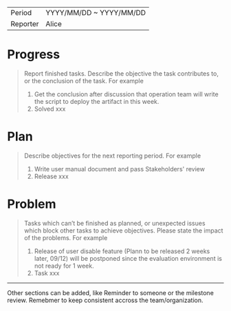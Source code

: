 | | |
| --- | --- |
|Period|YYYY/MM/DD ~ YYYY/MM/DD|
|Reporter|Alice|


# Progress

> Report finished tasks. Describe the objective the task contributes to, or the conclusion of the task. For example
> 1. Get the conclusion after discussion that operation team will write the script to deploy the artifact in this week.
> 2. Solved xxx
   
# Plan

>  Describe objectives for the next reporting period. For example
> 1. Write user manual document and pass Stakeholders' review
> 2. Release xxx 

# Problem
> Tasks which can’t be finished as planned, or unexpected issues which block other tasks to achieve objectives. Please state the impact of the problems. For example
> 1. Release of user disable feature (Plann to be released 2 weeks later, 09/12) will be postponed since the evaluation environment is not ready for 1 week. 
> 2. Task xxx
 
---
Other sections can be added, like Reminder to someone or the milestone review. Remebmer to keep consistent accross the team/organization.